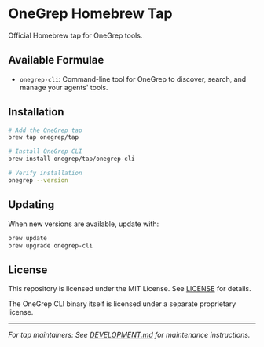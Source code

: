 # OneGrep Homebrew Tap

Official Homebrew tap for OneGrep tools.

## Available Formulae

- `onegrep-cli`: Command-line tool for OneGrep to discover, search, and manage your agents' tools.

## Installation

```bash
# Add the OneGrep tap
brew tap onegrep/tap

# Install OneGrep CLI
brew install onegrep/tap/onegrep-cli

# Verify installation
onegrep --version
```

## Updating

When new versions are available, update with:

```bash
brew update
brew upgrade onegrep-cli
```

## License

This repository is licensed under the MIT License. See [LICENSE](LICENSE) for details.

The OneGrep CLI binary itself is licensed under a separate proprietary license.

---

*For tap maintainers: See [DEVELOPMENT.md](DEVELOPMENT.md) for maintenance instructions.* 